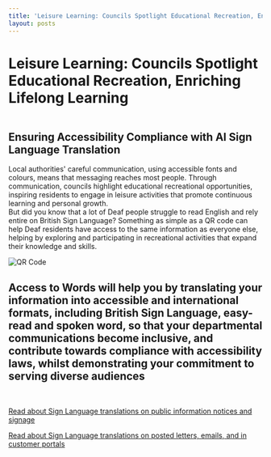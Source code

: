 ```yaml
---
title: 'Leisure Learning: Councils Spotlight Educational Recreation, Enriching Lifelong Learning'
layout: posts
---
```


# Leisure Learning: Councils Spotlight Educational Recreation, Enriching Lifelong Learning

![]()

## Ensuring Accessibility Compliance with AI Sign Language Translation

Local authorities' careful communication, using accessible fonts and colours, means that messaging reaches most people.  Through communication, councils highlight educational recreational opportunities, inspiring residents to engage in leisure activities that promote continuous learning and personal growth.  
But did you know that a lot of Deaf people struggle to read English and rely entire on British Sign Language?
Something as simple as a QR code can help Deaf residents have access to the same information as everyone else, helping by exploring and participating in recreational activities that expand their knowledge and skills.

![QR Code](/posts/images/qr-contact.png)

## Access to Words will help you by translating your information into accessible and international formats, including British Sign Language, easy-read and spoken word, so that your departmental communications become inclusive, and contribute towards compliance with accessibility laws, whilst demonstrating your commitment to serving diverse audiences

<br/>

[Read about Sign Language translations on public information notices and signage](/solutions/gazette)

[Read about Sign Language translations on posted letters, emails, and in customer portals](/solutions/correspondent)
